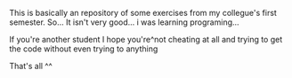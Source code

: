 This is basically an repository of some exercises from my collegue's first semester. 
So... It isn't very good... i was learning programing...

If you're another student I hope you're^not cheating at all and trying to get the code without even trying to anything

That's all ^^

